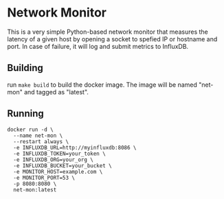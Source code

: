 # Network Monitor
This is a very simple Python-based network monitor that measures the latency of a given host 
by opening a socket to spefied IP or hostname and  port. In case of failure, it will log and submit metrics to InfluxDB.

## Building
run `make build` to build the docker image. The image will be named "net-mon" and tagged as "latest".

## Running
```
docker run -d \
  --name net-mon \
  --restart always \
  -e INFLUXDB_URL=http://myinfluxdb:8086 \
  -e INFLUXDB_TOKEN=your_token \
  -e INFLUXDB_ORG=your_org \
  -e INFLUXDB_BUCKET=your_bucket \
  -e MONITOR_HOST=example.com \
  -e MONITOR_PORT=53 \
  -p 8080:8080 \
  net-mon:latest
```